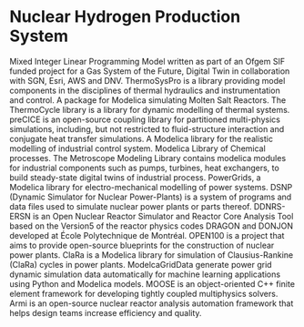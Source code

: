 # Nuclear Hydrogen Production System

Mixed Integer Linear Programming Model written as part of an Ofgem SIF funded project for a Gas System of the Future, Digital Twin in collaboration with SGN, Esri, AWS and DNV. ThermoSysPro is a library providing model components in the disciplines of thermal hydraulics and instrumentation and control. A package for Modelica simulating Molten Salt Reactors. The ThermoCycle library is a library for dynamic modelling of thermal systems. preCICE is an open-source coupling library for partitioned multi-physics simulations, including, but not restricted to fluid-structure interaction and conjugate heat transfer simulations. A Modelica library for the realistic modelling of industrial control system. Modelica Library of Chemical processes. The Metroscope Modeling Library contains modelica modules for industrial components such as pumps, turbines, heat exchangers, to build steady-state digital twins of industrial process. PowerGrids, a Modelica library for electro-mechanical modelling of power systems. DSNP (Dynamic Simulator for Nuclear Power-Plants) is a system of programs and data files used to simulate nuclear power plants or parts thereof. DDNRS-ERSN is an Open Nuclear Reactor Simulator and Reactor Core Analysis Tool based on the Version5 of the reactor physics codes DRAGON and DONJON developed at École Polytechnique de Montréal. OPEN100 is a project that aims to provide open-source blueprints for the construction of nuclear power plants. ClaRa is a Modelica library for simulation of Clausius-Rankine (ClaRa) cycles in power plants. ModelcaGridData generate power grid dynamic simulation data automatically for machine learning applications using Python and Modelica models. MOOSE is an object-oriented C++ finite element framework for developing tightly coupled multiphysics solvers. Armi is an open-source nuclear reactor analysis automation framework that helps design teams increase efficiency and quality.